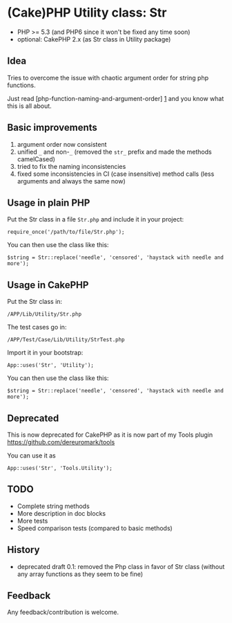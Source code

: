 # (Cake)PHP Utility class: Str

* PHP >= 5.3 (and PHP6 since it won't be fixed any time soon)
* optional: CakePHP 2.x (as Str class in Utility package)


## Idea
Tries to overcome the issue with chaotic argument order for string php functions.

Just read [php-function-naming-and-argument-order] [1]
and you know what this is all about.

## Basic improvements

1. argument order now consistent
2. unified `_` and non-`_` (removed the `str_` prefix and made the methods camelCased)
3. tried to fix the naming inconsistencies
4. fixed some inconsistencies in CI (case insensitive) method calls (less arguments and always the same now)


## Usage in plain PHP

Put the Str class in a file `Str.php` and include it in your project:

	require_once('/path/to/file/Str.php');

You can then use the class like this:

	$string = Str::replace('needle', 'censored', 'haystack with needle and more');


## Usage in CakePHP

Put the Str class in:

	/APP/Lib/Utility/Str.php

The test cases go in:

	/APP/Test/Case/Lib/Utility/StrTest.php

Import it in your bootstrap:

	App::uses('Str', 'Utility');

You can then use the class like this:

	$string = Str::replace('needle', 'censored', 'haystack with needle and more');

## Deprecated
This is now deprecated for CakePHP as it is now part of my Tools plugin
https://github.com/dereuromark/tools

You can use it as

	App::uses('Str', 'Tools.Utility');

## TODO

* Complete string methods
* More description in doc blocks
* More tests
* Speed comparison tests (compared to basic methods)

## History

* deprecated draft 0.1: removed the Php class in favor of Str class (without any array functions as they seem to be fine)

## Feedback
Any feedback/contribution is welcome.


[1]: http://www.skyrocket.be/2009/05/30/php-function-naming-and-argument-order  "php-function-naming-and-argument-order"